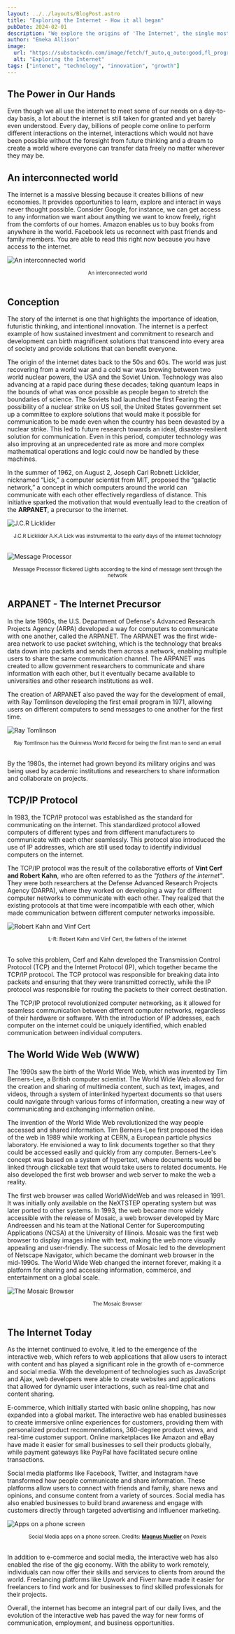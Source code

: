 ```yaml
---
layout: ../../layouts/BlogPost.astro
title: "Exploring the Internet - How it all began"
pubDate: 2024-02-01
description: "We explore the origins of 'The Internet', the single most powerful too in the world today powering almost every area of our daily lives and businesses"
author: "Emeka Allison"
image:
  url: "https://substackcdn.com/image/fetch/f_auto,q_auto:good,fl_progressive:steep/https%3A%2F%2Fbucketeer-e05bbc84-baa3-437e-9518-adb32be77984.s3.amazonaws.com%2Fpublic%2Fimages%2F9a259f0d-7b44-4e46-849f-19a12c2eb30a_1280x600.jpeg"
  alt: "Exploring the Internet"
tags: ["intenet", "technology", "innovation", "growth"]
---
```


## The Power in Our Hands

Even though we all use the internet to meet some of our needs on a day-to-day basis, a lot about the internet is still taken for granted and yet barely even understood. Every day, billions of people come online to perform different interactions on the internet, interactions which would not have been possible without the foresight from future thinking and a dream to create a world where everyone can transfer data freely no matter wherever they may be.

## An interconnected world

The internet is a massive blessing because it creates billions of new economies. It provides opportunities to learn, explore and interact in ways never thought possible. Consider Google, for instance, we can get access to any information we want about anything we want to know freely, right from the comforts of our homes. Amazon enables us to buy books from anywhere in the world. Facebook lets us reconnect with past friends and family members. You are able to read this right now because you have access to the internet.

![An interconnected world](https://substackcdn.com/image/fetch/f_auto,q_auto:good,fl_progressive:steep/https%3A%2F%2Fbucketeer-e05bbc84-baa3-437e-9518-adb32be77984.s3.amazonaws.com%2Fpublic%2Fimages%2F9a259f0d-7b44-4e46-849f-19a12c2eb30a_1280x600.jpeg)

<center><small>An interconnected world</small></center> <br>

## Conception

The story of the internet is one that highlights the importance of ideation, futuristic thinking, and intentional innovation. The internet is a perfect example of how sustained investment and commitment to research and development can birth magnificent solutions that transcend into every area of society and provide solutions that can benefit everyone.

The origin of the internet dates back to the 50s and 60s. The world was just recovering from a world war and a cold war was brewing between two world nuclear powers, the USA and the Soviet Union. Technology was also advancing at a rapid pace during these decades; taking quantum leaps in the bounds of what was once possible as people began to stretch the boundaries of science. The Soviets had launched the first Fearing the possibility of a nuclear strike on US soil, the United States government set up a committee to explore solutions that would make it possible for communication to be made even when the country has been devasted by a nuclear strike. This led to future research towards an ideal, disaster-resilient solution for communication. Even in this period, computer technology was also improving at an unprecedented rate as more and more complex mathematical operations and logic could now be handled by these machines.

In the summer of 1962, on August 2, Joseph Carl Robnett Licklider, nicknamed “Lick,” a computer scientist from MIT, proposed the “galactic network,” a concept in which computers around the world can communicate with each other effectively regardless of distance. This initiative sparked the motivation that would eventually lead to the creation of the **ARPANET**, a precursor to the internet.

![J.C.R Licklider](https://substackcdn.com/image/fetch/f_auto,q_auto:good,fl_progressive:steep/https%3A%2F%2Fbucketeer-e05bbc84-baa3-437e-9518-adb32be77984.s3.amazonaws.com%2Fpublic%2Fimages%2F7d4ed9e1-e2a1-4df7-a6d4-ad236e913bc7_1920x1280.jpeg)

<center><small>J.C.R Licklider A.K.A Lick was instrumental to the early days of the internet technology</small></center> <br>

![Message Processor](https://substackcdn.com/image/fetch/f_auto,q_auto:good,fl_progressive:steep/https%3A%2F%2Fbucketeer-e05bbc84-baa3-437e-9518-adb32be77984.s3.amazonaws.com%2Fpublic%2Fimages%2F7e6bfe2c-fc0f-4fbf-ba1f-b0cdbc494877_800x615.jpeg)

<center><small>Message Processor flickered Lights according to the kind of message sent through the network</small></center> <br>

## ARPANET - The Internet Precursor

In the late 1960s, the U.S. Department of Defense's Advanced Research Projects Agency (ARPA) developed a way for computers to communicate with one another, called the ARPANET. The ARPANET was the first wide-area network to use packet switching, which is the technology that breaks data down into packets and sends them across a network, enabling multiple users to share the same communication channel. The ARPANET was created to allow government researchers to communicate and share information with each other, but it eventually became available to universities and other research institutions as well.

The creation of ARPANET also paved the way for the development of email, with Ray Tomlinson developing the first email program in 1971, allowing users on different computers to send messages to one another for the first time.

![Ray Tomlinson](https://substackcdn.com/image/fetch/f_auto,q_auto:good,fl_progressive:steep/https%3A%2F%2Fsubstack-post-media.s3.amazonaws.com%2Fpublic%2Fimages%2Fcdd04de2-5d2d-49d0-bc73-5eae4d17da32_580x327.jpeg)

<center><small>Ray Tomlinson has the Guinness World Record for being the first man to send an email</small></center> <br>

By the 1980s, the internet had grown beyond its military origins and was being used by academic institutions and researchers to share information and collaborate on projects.

## TCP/IP Protocol

In 1983, the TCP/IP protocol was established as the standard for communicating on the internet. This standardized protocol allowed computers of different types and from different manufacturers to communicate with each other seamlessly. This protocol also introduced the use of IP addresses, which are still used today to identify individual computers on the internet.

The TCP/IP protocol was the result of the collaborative efforts of **Vint Cerf and Robert Kahn**, who are often referred to as the _"fathers of the internet"_. They were both researchers at the Defense Advanced Research Projects Agency (DARPA), where they worked on developing a way for different computer networks to communicate with each other. They realized that the existing protocols at that time were incompatible with each other, which made communication between different computer networks impossible.

![Robert Kahn and Vinf Cert](https://substackcdn.com/image/fetch/f_auto,q_auto:good,fl_progressive:steep/https%3A%2F%2Fsubstack-post-media.s3.amazonaws.com%2Fpublic%2Fimages%2F9566bff8-3a2b-47dc-8b92-c7540c3230ae_1200x800.jpeg)

<center><small>L-R: Robert Kahn and Vinf Cert, the fathers of the internet</small></center> <br>

To solve this problem, Cerf and Kahn developed the Transmission Control Protocol (TCP) and the Internet Protocol (IP), which together became the TCP/IP protocol. The TCP protocol was responsible for breaking data into packets and ensuring that they were transmitted correctly, while the IP protocol was responsible for routing the packets to their correct destination.

The TCP/IP protocol revolutionized computer networking, as it allowed for seamless communication between different computer networks, regardless of their hardware or software. With the introduction of IP addresses, each computer on the internet could be uniquely identified, which enabled communication between individual computers.

## The World Wide Web (WWW)

The 1990s saw the birth of the World Wide Web, which was invented by Tim Berners-Lee, a British computer scientist. The World Wide Web allowed for the creation and sharing of multimedia content, such as text, images, and videos, through a system of interlinked hypertext documents so that users could navigate through various forms of information, creating a new way of communicating and exchanging information online.

The invention of the World Wide Web revolutionized the way people accessed and shared information. Tim Berners-Lee first proposed the idea of the web in 1989 while working at CERN, a European particle physics laboratory. He envisioned a way to link documents together so that they could be accessed easily and quickly from any computer. Berners-Lee's concept was based on a system of hypertext, where documents would be linked through clickable text that would take users to related documents. He also developed the first web browser and web server to make the web a reality.

The first web browser was called WorldWideWeb and was released in 1991. It was initially only available on the NeXTSTEP operating system but was later ported to other systems. In 1993, the web became more widely accessible with the release of Mosaic, a web browser developed by Marc Andreessen and his team at the National Center for Supercomputing Applications (NCSA) at the University of Illinois. Mosaic was the first web browser to display images inline with text, making the web more visually appealing and user-friendly. The success of Mosaic led to the development of Netscape Navigator, which became the dominant web browser in the mid-1990s. The World Wide Web changed the internet forever, making it a platform for sharing and accessing information, commerce, and entertainment on a global scale.

![The Mosaic Browser](https://substackcdn.com/image/fetch/f_auto,q_auto:good,fl_progressive:steep/https%3A%2F%2Fsubstack-post-media.s3.amazonaws.com%2Fpublic%2Fimages%2Fb7498831-f9e4-4fe2-a8af-1f0cd7add483_550x288.jpeg)

<center><small>The Mosaic Browser</small></center> <br>

## The Internet Today

As the internet continued to evolve, it led to the emergence of the interactive web, which refers to web applications that allow users to interact with content and has played a significant role in the growth of e-commerce and social media. With the development of technologies such as JavaScript and Ajax, web developers were able to create websites and applications that allowed for dynamic user interactions, such as real-time chat and content sharing.

E-commerce, which initially started with basic online shopping, has now expanded into a global market. The interactive web has enabled businesses to create immersive online experiences for customers, providing them with personalized product recommendations, 360-degree product views, and real-time customer support. Online marketplaces like Amazon and eBay have made it easier for small businesses to sell their products globally, while payment gateways like PayPal have facilitated secure online transactions.

Social media platforms like Facebook, Twitter, and Instagram have transformed how people communicate and share information. These platforms allow users to connect with friends and family, share news and opinions, and consume content from a variety of sources. Social media has also enabled businesses to build brand awareness and engage with customers directly through targeted advertising and influencer marketing.

![Apps on a phone screen](https://substackcdn.com/image/fetch/f_auto,q_auto:good,fl_progressive:steep/https%3A%2F%2Fsubstack-post-media.s3.amazonaws.com%2Fpublic%2Fimages%2Fc71b3f50-5ea8-4516-ac8f-f112fd514747_947x750.jpeg)

<center><small>Social Media apps on a phone screen. Credits: <a href="https://www.pexels.com/@magnus-mueller-1398178/" target="_blank"><b><u>Magnus Mueller</u></b></a> on Pexels</small></center> <br>

In addition to e-commerce and social media, the interactive web has also enabled the rise of the gig economy. With the ability to work remotely, individuals can now offer their skills and services to clients from around the world. Freelancing platforms like Upwork and Fiverr have made it easier for freelancers to find work and for businesses to find skilled professionals for their projects.

Overall, the internet has become an integral part of our daily lives, and the evolution of the interactive web has paved the way for new forms of communication, employment, and business opportunities.
